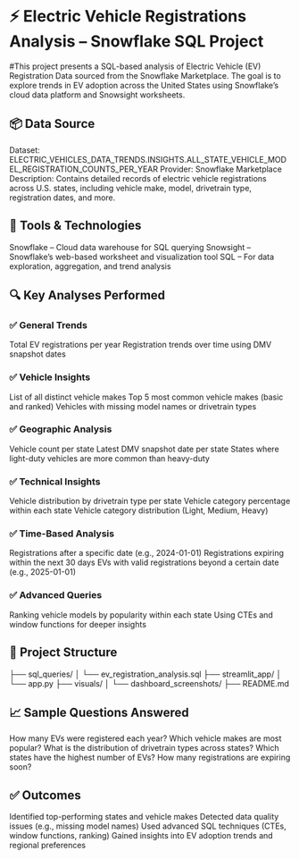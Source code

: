 # ⚡ Electric Vehicle Registrations Analysis – Snowflake SQL Project

#This project presents a SQL-based analysis of Electric Vehicle (EV) Registration Data sourced from the Snowflake Marketplace. The goal is to explore trends in EV adoption across the United States using Snowflake’s cloud data platform and Snowsight worksheets.

## 📦 Data Source
Dataset: ELECTRIC_VEHICLES_DATA_TRENDS.INSIGHTS.ALL_STATE_VEHICLE_MODEL_REGISTRATION_COUNTS_PER_YEAR
Provider: Snowflake Marketplace
Description: Contains detailed records of electric vehicle registrations across U.S. states, including vehicle make, model, drivetrain type, registration dates, and more.

## 🧰 Tools & Technologies
Snowflake – Cloud data warehouse for SQL querying
Snowsight – Snowflake’s web-based worksheet and visualization tool
SQL – For data exploration, aggregation, and trend analysis

## 🔍 Key Analyses Performed
### ✅ General Trends
Total EV registrations per year
Registration trends over time using DMV snapshot dates
### ✅ Vehicle Insights
List of all distinct vehicle makes
Top 5 most common vehicle makes (basic and ranked)
Vehicles with missing model names or drivetrain types
### ✅ Geographic Analysis
Vehicle count per state
Latest DMV snapshot date per state
States where light-duty vehicles are more common than heavy-duty
### ✅ Technical Insights
Vehicle distribution by drivetrain type per state
Vehicle category percentage within each state
Vehicle category distribution (Light, Medium, Heavy)
### ✅ Time-Based Analysis
Registrations after a specific date (e.g., 2024-01-01)
Registrations expiring within the next 30 days
EVs with valid registrations beyond a certain date (e.g., 2025-01-01)
### ✅ Advanced Queries
Ranking vehicle models by popularity within each state
Using CTEs and window functions for deeper insights

## 📂 Project Structure
├── sql_queries/
│   └── ev_registration_analysis.sql
├── streamlit_app/
│   └── app.py
├── visuals/
│   └── dashboard_screenshots/
├── README.md

## 📈 Sample Questions Answered
How many EVs were registered each year?
Which vehicle makes are most popular?
What is the distribution of drivetrain types across states?
Which states have the highest number of EVs?
How many registrations are expiring soon?

## ✅ Outcomes
Identified top-performing states and vehicle makes
Detected data quality issues (e.g., missing model names)
Used advanced SQL techniques (CTEs, window functions, ranking)
Gained insights into EV adoption trends and regional preferences
